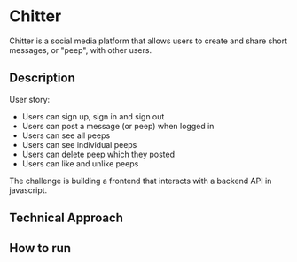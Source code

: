 # Chitter
Chitter is a social media platform that allows users to create and share short messages, or "peep", with other users.

## Description
User story:
 * Users can sign up, sign in and sign out 
 * Users can post a message (or peep) when logged in
 * Users can see all peeps 
 * Users can see individual peeps
 * Users can delete peep which they posted 
 * Users can like and unlike peeps

The challenge is building a frontend that interacts with a backend API in javascript.
 
## Technical Approach

## How to run